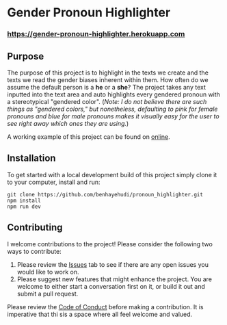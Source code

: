 # Gender Pronoun Highlighter
### https://gender-pronoun-highlighter.herokuapp.com

## Purpose

The purpose of this project is to highlight in the texts we create and the texts we read the gender biases inherent within them. How often do we assume the default person is a __he__ or a __she__? The project takes any text inputted into the text area and auto highlights every gendered pronoun with a stereotypical "gendered color". (*Note: I do not believe there are such things as "gendered colors," but nonetheless, defaulting to pink for female pronouns and blue for male pronouns makes it visually easy for the user to see right away which ones they are using.*)

A working example of this project can be found on [online](https://gender-pronoun-highlighter.herokuapp.com).

## Installation

To get started with a local development build of this project simply clone it to your computer, install and run:

```
git clone https://github.com/benhayehudi/pronoun_highlighter.git
npm install
npm run dev
```

## Contributing

I welcome contributions to the project! Please consider the following two ways to contribute:

1. Please review the [Issues](https://github.com/benhayehudi/pronoun_highlighter/issues) tab to see if there are any open issues you would like to work on.
2. Please suggest new features that might enhance the project. You are welcome to either start a conversation first on it, or build it out and submit a pull request. 

Please review the [Code of Conduct](https://github.com/benhayehudi/pronoun_highlighter/blob/master/CODE_OF_CONDUCT.md) before making a contribution. It is imperative that thi sis a space where all feel welcome and valued.

